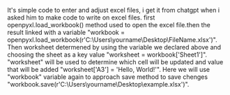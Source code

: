 It's simple code to enter and adjust excel files, i get it from chatgpt when i asked him to make code to write on excel files.
first openpyxl.load_workbook() method used to open the excel file.then the result linked with a variable "workbook = openpyxl.load_workbook(r'C:\Users\yourname\Desktop\FileName.xlsx')".
Then worksheet determened by using the variable we declared above and choosing the sheet as a key value "worksheet = workbook['Sheet1']".
"worksheet" will be used to determine which cell will be updated and value that will be added "worksheet['A3'] = 'Hello, World!'".
Here we will use "workbook" variable again to approach save method to save chenges "workbook.save(r'C:\Users\yourname\Desktop\example.xlsx')".
